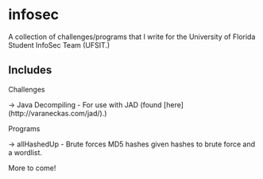 infosec
=======

A collection of challenges/programs that I write for the University of Florida Student InfoSec Team (UFSIT.)

Includes
--------
Challenges
<p>-> Java Decompiling - For use with JAD (found [here](http://varaneckas.com/jad/).)
  
Programs
<p>-> allHashedUp - Brute forces MD5 hashes given hashes to brute force and a wordlist.
          
More to come!
